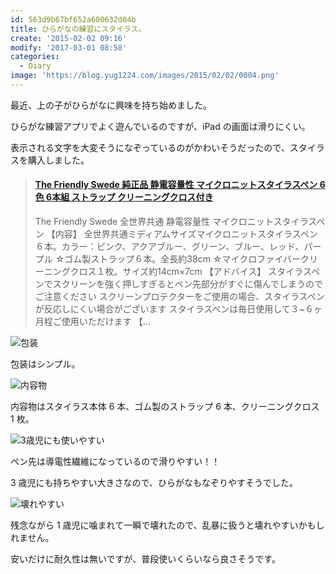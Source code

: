 ```yaml
---
id: 563d9b67bf652a600632d04b
title: ひらがなの練習にスタイラス。
create: '2015-02-02 09:16'
modify: '2017-03-01 08:58'
categories:
  - Diary
image: 'https://blog.yug1224.com/images/2015/02/02/0004.png'
---
```


最近、上の子がひらがなに興味を持ち始めました。

ひらがな練習アプリでよく遊んでいるのですが、iPad の画面は滑りにくい。

表示される文字を大変そうになぞっているのがかわいそうだったので、スタイラスを購入しました。

<blockquote class="embedly-card" data-card-key="efc9713d77434ae8b88ef22dda0a91e8" data-card-controls="0" data-card-type="article" data-card-align="left"><h4><a href="https://amzn.to/2OsmVCi">The Friendly Swede 純正品 静電容量性 マイクロニットスタイラスペン 6色 6本組 ストラップ クリーニングクロス付き</a></h4><p>The Friendly Swede 全世界共通 静電容量性 マイクロニットスタイラスペン 【内容】 全世界共通ミディアムサイズマイクロニットスタイラスペン６本。カラー：ピンク、アクアブルー、グリーン、ブルー、レッド、パープル ☆ゴム製ストラップ６本。全長約38cm ☆マイクロファイバークリーニングクロス１枚。サイズ約14cm×7cm 【アドバイス】 スタイラスペンでスクリーンを強く押しすぎるとペン先部分がすぐに傷んでしまうのでご注意ください スクリーンプロテクターをご使用の場合、スタイラスペンが反応しにくい場合がございます スタイラスペンは毎日使用して３~６ヶ月程ご使用いただけます 【...</p></blockquote>
<script async src="//cdn.embedly.com/widgets/platform.js" charset="UTF-8"></script>

<!-- more -->

![包装](/images/2015/02/02/0001.png)

包装はシンプル。

![内容物](/images/2015/02/02/0002.png)

内容物はスタイラス本体 6 本、ゴム製のストラップ 6 本、クリーニングクロス 1 枚。

![3歳児にも使いやすい](/images/2015/02/02/0003.png)

ペン先は導電性繊維になっているので滑りやすい！！

3 歳児にも持ちやすい大きさなので、ひらがなもなぞりやすそうでした。

![壊れやすい](/images/2015/02/02/0004.png)

残念ながら 1 歳児に噛まれて一瞬で壊れたので、乱暴に扱うと壊れやすいかもしれません。

安いだけに耐久性は無いですが、普段使いくらいなら良さそうです。
